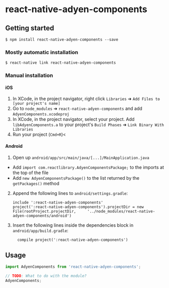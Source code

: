 # react-native-adyen-components

## Getting started

`$ npm install react-native-adyen-components --save`

### Mostly automatic installation

`$ react-native link react-native-adyen-components`

### Manual installation


#### iOS

1. In XCode, in the project navigator, right click `Libraries` ➜ `Add Files to [your project's name]`
2. Go to `node_modules` ➜ `react-native-adyen-components` and add `AdyenComponents.xcodeproj`
3. In XCode, in the project navigator, select your project. Add `libAdyenComponents.a` to your project's `Build Phases` ➜ `Link Binary With Libraries`
4. Run your project (`Cmd+R`)<

#### Android

1. Open up `android/app/src/main/java/[...]/MainApplication.java`
  - Add `import com.reactlibrary.AdyenComponentsPackage;` to the imports at the top of the file
  - Add `new AdyenComponentsPackage()` to the list returned by the `getPackages()` method
2. Append the following lines to `android/settings.gradle`:
  	```
  	include ':react-native-adyen-components'
  	project(':react-native-adyen-components').projectDir = new File(rootProject.projectDir, 	'../node_modules/react-native-adyen-components/android')
  	```
3. Insert the following lines inside the dependencies block in `android/app/build.gradle`:
  	```
      compile project(':react-native-adyen-components')
  	```


## Usage
```javascript
import AdyenComponents from 'react-native-adyen-components';

// TODO: What to do with the module?
AdyenComponents;
```
